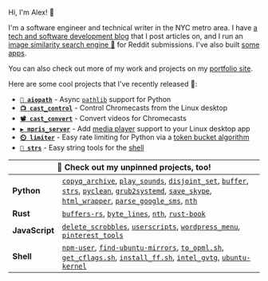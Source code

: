 Hi, I'm Alex! 👋 

I'm a software engineer and technical writer in the NYC metro area. I have [a tech and software development blog](https://alexdelorenzo.dev/) that I post articles on, and I run an [image similarity search engine 🔎](https://dupebot.firstbyte.dev/) for Reddit submissions. I've also built [some apps](https://producthunt.com/@alexdelorenzo/made).

You can also check out more of my work and projects on my [portfolio site](https://alexdelorenzo.dev/portfolio).

Here are some cool projects that I've recently released 🎉:
- **[`📁 aiopath`](https://github.com/alexdelorenzo/aiopath)** - Async [`pathlib`](https://docs.python.org/3/library/pathlib.html) support for Python
- **[`📺 cast_control`](https://github.com/alexdelorenzo/cast_control)** - Control Chromecasts from the Linux desktop
- **[`📽️ cast_convert`](https://github.com/alexdelorenzo/cast_convert)** - Convert videos for Chromecasts
- **[`▶️ mpris_server`](https://github.com/alexdelorenzo/mpris_server)** - Add [media player](https://wiki.archlinux.org/title/MPRIS) support to your Linux desktop app
- **[`⏲️ limiter`](https://github.com/alexdelorenzo/limiter)** - Easy rate limiting for Python via a [token bucket algorithm](https://en.wikipedia.org/wiki/Token_bucket)
- **[`🧵 strs`](https://github.com/alexdelorenzo/strs)** - Easy string tools for the [shell](https://en.wikipedia.org/wiki/Unix_shell)

<p></p>

<table>
  <thead>
    <tr>
        <th colspan="2">📌 Check out my unpinned projects, too!</th>
    </tr>
  </thead>
  
 <tr>
  <td><b>Python</b></td>
  <td>
    <a href="https://github.com/alexdelorenzo/copyq_archive"><code>copyq_archive</code></a>,
<!--     <a href="https://github.com/alexdelorenzo/limiter"><code>limiter</code></a>, -->
    <a href="https://github.com/alexdelorenzo/play_sounds"><code>play_sounds</code></a>, 
<!--     <a href="https://github.com/alexdelorenzo/mpris_server"><code>mpris_server</code></a>,  -->
    <a href="https://github.com/alexdelorenzo/disjoint_set"><code>disjoint_set</code></a>, 
    <a href="https://github.com/alexdelorenzo/buffer"><code>buffer</code></a>,
    <a href="https://github.com/alexdelorenzo/strs"><code>strs</code></a>,
    <a href="https://gist.github.com/alexdelorenzo/2180dc69a587d79647309767d99489be"><code>pyclean</code></a>, 
    <a href="https://github.com/alexdelorenzo/grub2systemd"><code>grub2systemd</code></a>, 
    <a href="https://github.com/alexdelorenzo/save_skype"><code>save_skype</code></a>,
    <a href="https://github.com/alexdelorenzo/html_wrapper"><code>html_wrapper</code></a>,
<!--     <a href="https://github.com/alexdelorenzo/cast_convert"><code>cast_convert</code></a>,  -->
    <a href="https://github.com/alexdelorenzo/parse_google_sms"><code>parse_google_sms</code></a>, 
    <a href="https://github.com/alexdelorenzo/nth_py"><code>nth</code></a>
  </td>
 </tr>
 
 <tr>
  <td><b>Rust</b></td>
   <td>
     <a href="https://github.com/alexdelorenzo/buffers-rs"><code>buffers-rs</code></a>, 
     <a href="https://github.com/alexdelorenzo/byte_lines"><code>byte_lines</code></a>, 
     <a href="https://github.com/alexdelorenzo/nth_rs"><code>nth</code></a>, 
     <a href="https://github.com/alexdelorenzo/rust-book"><code>rust-book</code></a>
   </td>
 </tr>

 <tr>
  <td><b>JavaScript</b></td>
  <td>
    <a href="https://github.com/alexdelorenzo/delete_scrobbles"><code>delete_scrobbles</code></a>, 
    <a href="https://github.com/alexdelorenzo/userscripts"><code>userscripts</code></a>, 
    <a href="https://github.com/alexdelorenzo/wordpress_menu"><code>wordpress_menu</code></a>, 
    <a href="https://github.com/alexdelorenzo/pinterest_tools"><code>pinterest_tools</code></a>
 </td>
 </tr>
 
  <tr>
  <td><b>Shell</b></td>
  <td>
    <a href="https://github.com/alexdelorenzo/npm-user"><code>npm-user</code></a>,
    <a href="https://github.com/alexdelorenzo/find-ubuntu-mirrors"><code>find-ubuntu-mirrors</code></a>,
    <a href="https://gist.github.com/alexdelorenzo/47267d8ba7cd50735517fe2c9da84414"><code>to_opml.sh</code></a>, 
    <a href="https://gist.github.com/alexdelorenzo/866225bb5de796efc65a09371b4880e6"><code>get_cflags.sh</code></a>,
    <a href="https://gist.github.com/alexdelorenzo/041f1d28df63419527bd189390a0595a"><code>install_ff.sh</code></a>, 
    <a href="https://github.com/alexdelorenzo/intel-gvtg"><code>intel_gvtg</code></a>, 
    <a href="https://github.com/alexdelorenzo/ubuntu-kernel"><code>ubuntu-kernel</code></a>
  </td>
 </tr>
</table>
